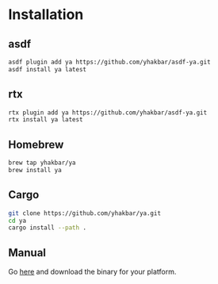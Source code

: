 # Installation

## asdf

```bash
asdf plugin add ya https://github.com/yhakbar/asdf-ya.git
asdf install ya latest
```

## rtx

```bash
rtx plugin add ya https://github.com/yhakbar/asdf-ya.git
rtx install ya latest
```

## Homebrew

```bash
brew tap yhakbar/ya
brew install ya
```

## Cargo

```bash
git clone https://github.com/yhakbar/ya.git
cd ya
cargo install --path .
```

## Manual

Go [here](https://github.com/yhakbar/ya/releases/latest) and download the binary for your platform.
